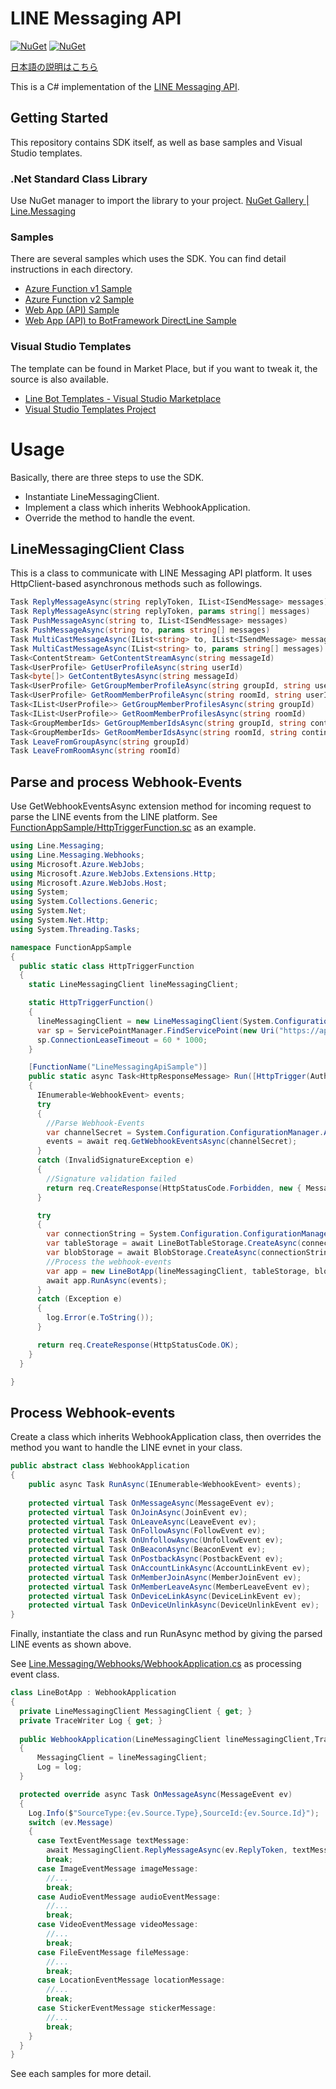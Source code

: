 # LINE Messaging API

[![NuGet](https://img.shields.io/nuget/v/Line.Messaging.svg)](https://www.nuget.org/packages/Line.Messaging)
[![NuGet](https://img.shields.io/nuget/dt/Line.Messaging.svg)](https://www.nuget.org/packages/Line.Messaging)

[日本語の説明はこちら](./README_JP.md)

This is a C# implementation of the [LINE Messaging API](https://developers.line.me/messaging-api/overview).

## Getting Started
This repository contains SDK itself, as well as base samples and Visual Studio templates.

### .Net Standard Class Library   
  Use NuGet manager to import the library to your project.
[NuGet Gallery | Line.Messaging](https://www.nuget.org/packages/Line.Messaging/)  

### Samples
There are several samples which uses the SDK. You can find detail instructions in each directory.
- [Azure Function v1 Sample](https://github.com/pierre3/LineMessagingApi/tree/master/FunctionAppSample)
- [Azure Function v2 Sample](https://github.com/pierre3/LineMessagingApi/tree/master/FunctionAppSample.v2)
- [Web App (API) Sample](https://github.com/pierre3/LineMessagingApi/tree/master/WebAppSample)
- [Web App (API) to BotFramework DirectLine Sample](https://github.com/pierre3/LineMessagingApi/tree/master/WebAppWithBotFrameworkSample)

### Visual Studio Templates  
The template can be found in Market Place, but if you want to tweak it, the source is also available.
- [Line Bot Templates - Visual Studio Marketplace](https://marketplace.visualstudio.com/items?itemName=pierre3.LINEBotCSharpTemplate)
- [Visual Studio Templates Project](https://github.com/pierre3/LineMessagingApi/tree/master/ProjectTemplate)

# Usage
Basically, there are three steps to use the SDK.
  - Instantiate LineMessagingClient.
  - Implement a class which inherits WebhookApplication.
  - Override the method to handle the event.

## LineMessagingClient Class

This is a class to communicate with LINE Messaging API platform. It uses HttpClient-based asynchronous methods such as followings.
```cs
Task ReplyMessageAsync(string replyToken, IList<ISendMessage> messages)
Task ReplyMessageAsync(string replyToken, params string[] messages)
Task PushMessageAsync(string to, IList<ISendMessage> messages)
Task PushMessageAsync(string to, params string[] messages)
Task MultiCastMessageAsync(IList<string> to, IList<ISendMessage> messages)
Task MultiCastMessageAsync(IList<string> to, params string[] messages)
Task<ContentStream> GetContentStreamAsync(string messageId)
Task<UserProfile> GetUserProfileAsync(string userId)
Task<byte[]> GetContentBytesAsync(string messageId)
Task<UserProfile> GetGroupMemberProfileAsync(string groupId, string userId)
Task<UserProfile> GetRoomMemberProfileAsync(string roomId, string userId)
Task<IList<UserProfile>> GetGroupMemberProfilesAsync(string groupId)
Task<IList<UserProfile>> GetRoomMemberProfilesAsync(string roomId)
Task<GroupMemberIds> GetGroupMemberIdsAsync(string groupId, string continuationToken)
Task<GroupMemberIds> GetRoomMemberIdsAsync(string roomId, string continuationToken = null)
Task LeaveFromGroupAsync(string groupId)
Task LeaveFromRoomAsync(string roomId)
```

## Parse and process Webhook-Events
Use GetWebhookEventsAsync extension method for incoming request to parse the LINE events from the LINE platform. See [FunctionAppSample/HttpTriggerFunction.sc](https://github.com/pierre3/LineMessagingApi/blob/master/FunctionAppSample/HttpTriggerFunction.cs) as an example.

```cs
using Line.Messaging;
using Line.Messaging.Webhooks;
using Microsoft.Azure.WebJobs;
using Microsoft.Azure.WebJobs.Extensions.Http;
using Microsoft.Azure.WebJobs.Host;
using System;
using System.Collections.Generic;
using System.Net;
using System.Net.Http;
using System.Threading.Tasks;

namespace FunctionAppSample
{
  public static class HttpTriggerFunction
  {
    static LineMessagingClient lineMessagingClient;

    static HttpTriggerFunction()
    {
      lineMessagingClient = new LineMessagingClient(System.Configuration.ConfigurationManager.AppSettings["ChannelAccessToken"]);
      var sp = ServicePointManager.FindServicePoint(new Uri("https://api.line.me"));
      sp.ConnectionLeaseTimeout = 60 * 1000;
    }

    [FunctionName("LineMessagingApiSample")]
    public static async Task<HttpResponseMessage> Run([HttpTrigger(AuthorizationLevel.Anonymous, "post", Route = null)]HttpRequestMessage req, TraceWriter log)
    {
      IEnumerable<WebhookEvent> events;
      try
      {
        //Parse Webhook-Events
        var channelSecret = System.Configuration.ConfigurationManager.AppSettings["ChannelSecret"];
        events = await req.GetWebhookEventsAsync(channelSecret);
      }
      catch (InvalidSignatureException e)
      {
        //Signature validation failed
        return req.CreateResponse(HttpStatusCode.Forbidden, new { Message = e.Message });
      }

      try
      {
        var connectionString = System.Configuration.ConfigurationManager.AppSettings["AzureWebJobsStorage"];
        var tableStorage = await LineBotTableStorage.CreateAsync(connectionString);
        var blobStorage = await BlobStorage.CreateAsync(connectionString, "linebotcontainer");
        //Process the webhook-events
        var app = new LineBotApp(lineMessagingClient, tableStorage, blobStorage, log);
        await app.RunAsync(events);
      }
      catch (Exception e)
      {
        log.Error(e.ToString());
      }

      return req.CreateResponse(HttpStatusCode.OK);
    }
  }

}
```
## Process Webhook-events
Create a class which inherits WebhookApplication class, then overrides the method you want to handle the LINE evnet in your class.

```cs
public abstract class WebhookApplication
{
    public async Task RunAsync(IEnumerable<WebhookEvent> events);
    
    protected virtual Task OnMessageAsync(MessageEvent ev);
    protected virtual Task OnJoinAsync(JoinEvent ev);
    protected virtual Task OnLeaveAsync(LeaveEvent ev);
    protected virtual Task OnFollowAsync(FollowEvent ev);
    protected virtual Task OnUnfollowAsync(UnfollowEvent ev);
    protected virtual Task OnBeaconAsync(BeaconEvent ev);
    protected virtual Task OnPostbackAsync(PostbackEvent ev);
    protected virtual Task OnAccountLinkAsync(AccountLinkEvent ev);
    protected virtual Task OnMemberJoinAsync(MemberJoinEvent ev);
    protected virtual Task OnMemberLeaveAsync(MemberLeaveEvent ev);
    protected virtual Task OnDeviceLinkAsync(DeviceLinkEvent ev);
    protected virtual Task OnDeviceUnlinkAsync(DeviceUnlinkEvent ev);
}
```

Finally, instantiate the class and run RunAsync method by giving the parsed LINE events as shown above. 

See [Line.Messaging/Webhooks/WebhookApplication.cs](https://github.com/pierre3/LineMessagingApi/blob/master/Line.Messaging/Webhooks/WebhookApplication.cs) as processing event class. 


```cs
class LineBotApp : WebhookApplication
{
  private LineMessagingClient MessagingClient { get; }
  private TraceWriter Log { get; }
  
  public WebhookApplication(LineMessagingClient lineMessagingClient,TraceWriter log)
  {
      MessagingClient = lineMessagingClient;
      Log = log;
  }

  protected override async Task OnMessageAsync(MessageEvent ev)
  {
    Log.Info($"SourceType:{ev.Source.Type},SourceId:{ev.Source.Id}");
    switch (ev.Message)
    {
      case TextEventMessage textMessage:
        await MessagingClient.ReplyMessageAsync(ev.ReplyToken, textMessage.Text);
        break;
      case ImageEventMessage imageMessage:
        //...
        break;
      case AudioEventMessage audioEventMessage:
        //...
        break;
      case VideoEventMessage videoMessage:
        //...
        break;
      case FileEventMessage fileMessage:
        //...
        break;
      case LocationEventMessage locationMessage:
        //...
        break;
      case StickerEventMessage stickerMessage:
        //...         
        break;
    }
  }
}
```
See each samples for more detail.
